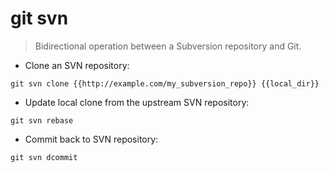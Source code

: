 # git svn

> Bidirectional operation between a Subversion repository and Git.

- Clone an SVN repository:

`git svn clone {{http://example.com/my_subversion_repo}} {{local_dir}}`

- Update local clone from the upstream SVN repository:

`git svn rebase`

- Commit back to SVN repository:

`git svn dcommit`
